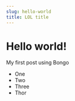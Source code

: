 ```yaml
---
slug: hello-world
title: LOL title
---
```


# Hello world! 

My first post using Bongo

* One
* Two
* Three
* Thor
